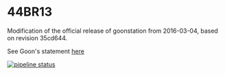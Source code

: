 # 44BR13 #

Modification of the official release of goonstation from 2016-03-04, based on revision 35cd644.

See Goon's statement [here](http://goo.gl/RmjGFN)

[![pipeline status](https://gitlab.com/kachnov/44BR13/badges/master/pipeline.svg)](https://gitlab.com/kachnov/44BR13/commits/master)

